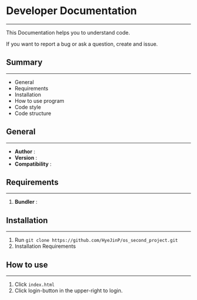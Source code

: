 # Developer Documentation
----

This Documentation helps you to understand code.

If you want to report a bug or ask a question, create and issue.

Summary
----
----
* General
* Requirements
* Installation
* How to use program
* Code style
* Code structure

General
----
----
- **Author** :
- **Version** :
- **Compatibility** :

Requirements
----
----
1. **Bundler** :

Installation
----
----
1. Run `git clone https://github.com/HyeJinP/os_second_project.git`
2. Installation Requirements

How to use
----
----
1. Click `index.html`
2. Click login-button in the upper-right to login.
